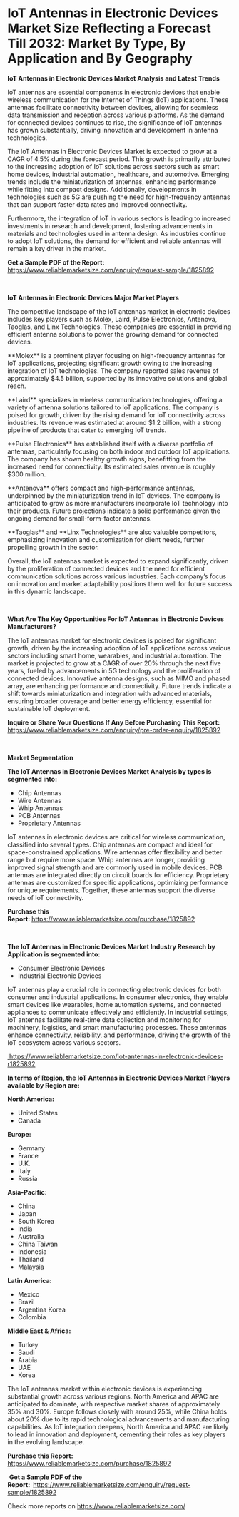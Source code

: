 <p><h1>IoT Antennas in Electronic Devices Market Size Reflecting a Forecast Till 2032: Market By Type, By Application and By Geography</h1></p><p><strong>IoT Antennas in Electronic Devices Market Analysis and Latest Trends</strong></p>
<p><p>IoT antennas are essential components in electronic devices that enable wireless communication for the Internet of Things (IoT) applications. These antennas facilitate connectivity between devices, allowing for seamless data transmission and reception across various platforms. As the demand for connected devices continues to rise, the significance of IoT antennas has grown substantially, driving innovation and development in antenna technologies.</p><p>The IoT Antennas in Electronic Devices Market is expected to grow at a CAGR of 4.5% during the forecast period. This growth is primarily attributed to the increasing adoption of IoT solutions across sectors such as smart home devices, industrial automation, healthcare, and automotive. Emerging trends include the miniaturization of antennas, enhancing performance while fitting into compact designs. Additionally, developments in technologies such as 5G are pushing the need for high-frequency antennas that can support faster data rates and improved connectivity.</p><p>Furthermore, the integration of IoT in various sectors is leading to increased investments in research and development, fostering advancements in materials and technologies used in antenna design. As industries continue to adopt IoT solutions, the demand for efficient and reliable antennas will remain a key driver in the market.</p></p>
<p><strong>Get a Sample PDF of the Report:&nbsp;</strong> <a href="https://www.reliablemarketsize.com/enquiry/request-sample/1825892?utm_campaign=1197&utm_medium=2&utm_source=Github&utm_content=ia&utm_term=13022025&utm_id=iot-antennas-in-electronic-devices">https://www.reliablemarketsize.com/enquiry/request-sample/1825892</a></p>
<p>&nbsp;</p>
<p><strong>IoT Antennas in Electronic Devices Major Market Players</strong></p>
<p><p>The competitive landscape of the IoT antennas market in electronic devices includes key players such as Molex, Laird, Pulse Electronics, Antenova, Taoglas, and Linx Technologies. These companies are essential in providing efficient antenna solutions to power the growing demand for connected devices.</p><p>**Molex** is a prominent player focusing on high-frequency antennas for IoT applications, projecting significant growth owing to the increasing integration of IoT technologies. The company reported sales revenue of approximately $4.5 billion, supported by its innovative solutions and global reach.</p><p>**Laird** specializes in wireless communication technologies, offering a variety of antenna solutions tailored to IoT applications. The company is poised for growth, driven by the rising demand for IoT connectivity across industries. Its revenue was estimated at around $1.2 billion, with a strong pipeline of products that cater to emerging IoT trends.</p><p>**Pulse Electronics** has established itself with a diverse portfolio of antennas, particularly focusing on both indoor and outdoor IoT applications. The company has shown healthy growth signs, benefitting from the increased need for connectivity. Its estimated sales revenue is roughly $300 million.</p><p>**Antenova** offers compact and high-performance antennas, underpinned by the miniaturization trend in IoT devices. The company is anticipated to grow as more manufacturers incorporate IoT technology into their products. Future projections indicate a solid performance given the ongoing demand for small-form-factor antennas.</p><p>**Taoglas** and **Linx Technologies** are also valuable competitors, emphasizing innovation and customization for client needs, further propelling growth in the sector.</p><p>Overall, the IoT antennas market is expected to expand significantly, driven by the proliferation of connected devices and the need for efficient communication solutions across various industries. Each company’s focus on innovation and market adaptability positions them well for future success in this dynamic landscape.</p></p>
<p>&nbsp;</p>
<p><strong>What Are The Key Opportunities For IoT Antennas in Electronic Devices Manufacturers?</strong></p>
<p><p>The IoT antennas market for electronic devices is poised for significant growth, driven by the increasing adoption of IoT applications across various sectors including smart home, wearables, and industrial automation. The market is projected to grow at a CAGR of over 20% through the next five years, fueled by advancements in 5G technology and the proliferation of connected devices. Innovative antenna designs, such as MIMO and phased array, are enhancing performance and connectivity. Future trends indicate a shift towards miniaturization and integration with advanced materials, ensuring broader coverage and better energy efficiency, essential for sustainable IoT deployment.</p></p>
<p><strong>Inquire or Share Your Questions If Any Before Purchasing This Report:</strong> <a href="https://www.reliablemarketsize.com/enquiry/pre-order-enquiry/1825892?utm_campaign=1197&utm_medium=2&utm_source=Github&utm_content=ia&utm_term=13022025&utm_id=iot-antennas-in-electronic-devices">https://www.reliablemarketsize.com/enquiry/pre-order-enquiry/1825892</a></p>
<p>&nbsp;</p>
<p><strong>Market Segmentation</strong></p>
<p><strong>The IoT Antennas in Electronic Devices Market Analysis by types is segmented into:</strong></p>
<p><ul><li>Chip Antennas</li><li>Wire Antennas</li><li>Whip Antennas</li><li>PCB Antennas</li><li>Proprietary Antennas</li></ul></p>
<p><p>IoT antennas in electronic devices are critical for wireless communication, classified into several types. Chip antennas are compact and ideal for space-constrained applications. Wire antennas offer flexibility and better range but require more space. Whip antennas are longer, providing improved signal strength and are commonly used in mobile devices. PCB antennas are integrated directly on circuit boards for efficiency. Proprietary antennas are customized for specific applications, optimizing performance for unique requirements. Together, these antennas support the diverse needs of IoT connectivity.</p></p>
<p><strong>Purchase this Report:&nbsp;</strong><a href="https://www.reliablemarketsize.com/purchase/1825892?utm_campaign=1197&utm_medium=2&utm_source=Github&utm_content=ia&utm_term=13022025&utm_id=iot-antennas-in-electronic-devices">https://www.reliablemarketsize.com/purchase/1825892</a></p>
<p>&nbsp;</p>
<p><strong>The IoT Antennas in Electronic Devices Market Industry Research by Application is segmented into:</strong></p>
<p><ul><li>Consumer Electronic Devices</li><li>Industrial Electronic Devices</li></ul></p>
<p><p>IoT antennas play a crucial role in connecting electronic devices for both consumer and industrial applications. In consumer electronics, they enable smart devices like wearables, home automation systems, and connected appliances to communicate effectively and efficiently. In industrial settings, IoT antennas facilitate real-time data collection and monitoring for machinery, logistics, and smart manufacturing processes. These antennas enhance connectivity, reliability, and performance, driving the growth of the IoT ecosystem across various sectors.</p></p>
<p><a href="https://www.reliablemarketsize.com/iot-antennas-in-electronic-devices-r1825892?utm_campaign=1197&utm_medium=2&utm_source=Github&utm_content=ia&utm_term=13022025&utm_id=iot-antennas-in-electronic-devices">&nbsp;https://www.reliablemarketsize.com/iot-antennas-in-electronic-devices-r1825892</a></p>
<p><strong>In terms of Region, the IoT Antennas in Electronic Devices Market Players available by Region are:</strong></p>
<p>
    <p> <strong> North America: </strong>
        <ul>
            <li>United States</li>
            <li>Canada</li>
        </ul>
        </p> 
    <p> <strong> Europe: </strong>
        <ul>
            <li>Germany</li>
            <li>France</li>
            <li>U.K.</li>
            <li>Italy</li>
            <li>Russia</li>
        </ul>
        </p> 
    <p> <strong> Asia-Pacific: </strong>
        <ul>
            <li>China</li>
            <li>Japan</li>
            <li>South Korea</li>
            <li>India</li>
            <li>Australia</li>
            <li>China Taiwan</li>
            <li>Indonesia</li>
            <li>Thailand</li>
            <li>Malaysia</li>
        </ul>
        </p> 
    <p> <strong> Latin America: </strong>
        <ul>
            <li>Mexico</li>
            <li>Brazil</li>
            <li>Argentina Korea</li>
            <li>Colombia</li>
        </ul>
        </p> 
    <p> <strong> Middle East & Africa: </strong>
        <ul>
            <li>Turkey</li>
            <li>Saudi</li>
            <li>Arabia</li>
            <li>UAE</li>
            <li>Korea</li>
        </ul>
    </p>
    </p>
<p><p>The IoT antennas market within electronic devices is experiencing substantial growth across various regions. North America and APAC are anticipated to dominate, with respective market shares of approximately 35% and 30%. Europe follows closely with around 25%, while China holds about 20% due to its rapid technological advancements and manufacturing capabilities. As IoT integration deepens, North America and APAC are likely to lead in innovation and deployment, cementing their roles as key players in the evolving landscape.</p></p>
<p><strong>Purchase this Report: </strong><a href="https://www.reliablemarketsize.com/purchase/1825892?utm_campaign=1197&utm_medium=2&utm_source=Github&utm_content=ia&utm_term=13022025&utm_id=iot-antennas-in-electronic-devices">https://www.reliablemarketsize.com/purchase/1825892</a></p>
<p>&nbsp;<strong>Get a Sample PDF of the Report:&nbsp;&nbsp;</strong><a href="https://www.reliablemarketsize.com/enquiry/request-sample/1825892?utm_campaign=1197&utm_medium=2&utm_source=Github&utm_content=ia&utm_term=13022025&utm_id=iot-antennas-in-electronic-devices">https://www.reliablemarketsize.com/enquiry/request-sample/1825892</a></p>
<p><strong></strong></p>
<p>Check more reports on <a href="https://www.reliablemarketsize.com/?utm_campaign=1197&utm_medium=2&utm_source=Github&utm_content=ia&utm_term=13022025&utm_id=iot-antennas-in-electronic-devices">https://www.reliablemarketsize.com/</a></p>